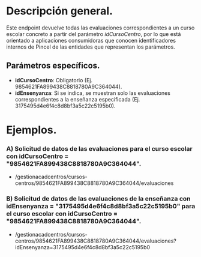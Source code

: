 
# Descripción general.

Este endpoint devuelve todas las evaluaciones correspondientes a un curso escolar concreto a partir del parámetro _idCursoCentro_, por lo que está orientado a aplicaciones consumidoras que conocen identificadores internos de Pincel de las entidades que representan los parámetros.

## Parámetros específicos.

* **idCursoCentro**: Obligatorio (Ej. 9854621FA899438C8818780A9C364044).
* **idEnsenyanza**: Si se indica, se muestran solo las evaluaciones correspondientes a la enseñanza especificada (Ej. 3175495d4e6f4c8d8bf3a5c22c5195b0).

# Ejemplos.
### A) Solicitud de datos de las evaluaciones para el curso escolar con idCursoCentro = "9854621FA899438C8818780A9C364044".
* /gestionacadcentros/cursos-centros/9854621FA899438C8818780A9C364044/evaluaciones

### B) Solicitud de datos de las evaluaciones de la enseñanza con idEnsenyanza = "3175495d4e6f4c8d8bf3a5c22c5195b0" para el curso escolar con idCursoCentro = "9854621FA899438C8818780A9C364044".
* /gestionacadcentros/cursos-centros/9854621FA899438C8818780A9C364044/evaluaciones?idEnsenyanza=3175495d4e6f4c8d8bf3a5c22c5195b0
